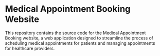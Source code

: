 # Medical Appointment Booking Website

This repository contains the source code for the Medical Appointment Booking website, a web application designed to streamline the process of scheduling medical appointments for patients and managing appointments for healthcare providers.